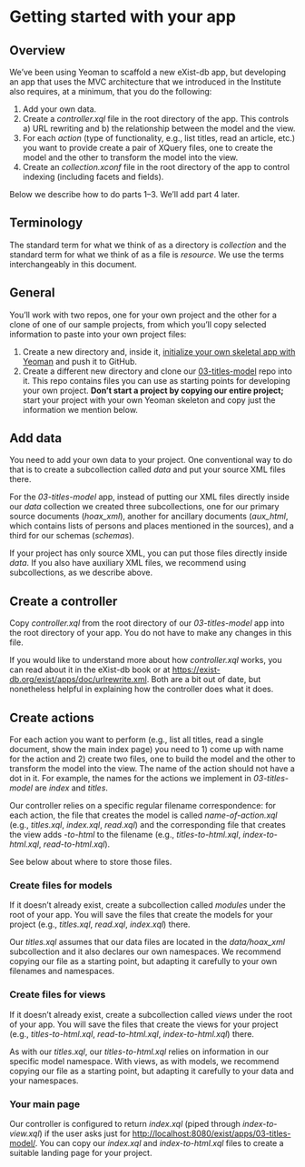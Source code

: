 # Getting started with your app

## Overview

We’ve been using Yeoman to scaffold a new eXist-db app, but developing an app that uses the MVC architecture that we introduced in the Institute also requires, at a minimum, that you do the following:

1. Add your own data.
1. Create a *controller.xql* file in the root directory of the app. This controls a) URL rewriting and b) the relationship between the model and the view.
2. For each *action* (type of functionality, e.g., list titles, read an article, etc.) you want to provide create a pair of XQuery files, one to create the model and the other to transform the model into the view.
3. Create an *collection.xconf* file in the root directory of the app to control indexing (including facets and fields).

Below we describe how to do parts 1–3. We’ll add part 4 later.

## Terminology

The standard term for what we think of as a directory is *collection* and the standard term for what we think of as a file is *resource*. We use the terms interchangeably in this document.

## General

You’ll work with two repos, one for your own project and the other for a clone of one of our sample projects, from which you’ll copy selected information to paste into your own project files:

1. Create a new directory and, inside it, [initialize your own skeletal app with Yeoman](https://github.com/Pittsburgh-NEH-Institute/pr-app/blob/main/pr-app-tutorials/yeoman.md) and push it to GitHub.
1. Create a different new directory and clone our [03-titles-model](https://github.com/Pittsburgh-NEH-Institute/03-titles-model) repo into it. This repo contains files you can use as starting points for developing your own project. **Don’t start a project by copying our entire project;** start your project with your own Yeoman skeleton and copy just the information we mention below.

## Add data

You need to add your own data to your project. One conventional way to do that is to create a subcollection called *data* and put your source XML files there.

For the *03-titles-model* app, instead of putting our XML files directly inside our *data* collection we created three subcollections, one for our primary source documents (*hoax_xml*), another for ancillary documents (*aux_html*, which contains lists of persons and places mentioned in the sources), and a third for our schemas (*schemas*). 

If your project has only source XML, you can put those files directly inside *data*. If you also have auxiliary XML files, we recommend using subcollections, as we describe above.

## Create a controller

Copy *controller.xql* from the root directory of our *03-titles-model* app into the root directory of your app. You do not have to make any changes in this file. 

If you would like to understand more about how *controller.xql* works, you can read about it in the eXist-db book or at <https://exist-db.org/exist/apps/doc/urlrewrite.xml>. Both are a bit out of date, but nonetheless helpful in explaining how the controller does what it does.

## Create actions

For each action you want to perform (e.g., list all titles, read a single document, show the main index page) you need to 1) come up with name for the action and 2) create two files, one to build the model and the other to transform the model into the view. The name of the action should not have a dot in it. For example, the names for the actions we implement in *03-titles-model* are *index* and *titles*.

Our controller relies on a specific regular filename correspondence: for each action, the file that creates the model is called *name-of-action.xql* (e.g., *titles.xql*, *index.xql*, *read.xql*) and the corresponding file that creates the view adds *-to-html* to the filename (e.g., *titles-to-html.xql*, *index-to-html.xql*, *read-to-html.xql*). 

See below about where to store those files.

### Create files for models

If it doesn’t already exist, create a subcollection called *modules* under the root of your app. You will save the files that create the models for your project (e.g., *titles.xql*, *read.xql*, *index.xql*) there.

Our *titles.xql* assumes that our data files are located in the *data/hoax_xml* subcollection and it also declares our own namespaces. We recommend copying our file as a starting point, but adapting it carefully to your own filenames and namespaces.

### Create files for views

If it doesn’t already exist, create a subcollection called *views* under the root of your app. You will save the files that create the views for your project (e.g., *titles-to-html.xql*, *read-to-html.xql*, *index-to-html.xql*) there.

As with our *titles.xql*, our *titles-to-html.xql* relies on information in our specific model namespace. With views, as with models, we recommend copying our file as a starting point, but adapting it carefully to your data and your namespaces.

### Your main page

Our controller is configured to return *index.xql* (piped through *index-to-view.xql*) if the user asks just for <http://localhost:8080/exist/apps/03-titles-model/>. You can copy our *index.xql* and *index-to-html.xql* files to create a suitable landing page for your project.

